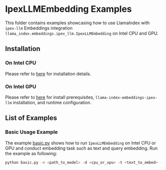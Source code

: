 # IpexLLMEmbedding Examples

This folder contains examples showcasing how to use LlamaIndex with `ipex-llm` Embeddings integration `llama_index.embeddings.ipex_llm.IpexLLMEmbedding` on Intel CPU and GPU.

## Installation

### On Intel CPU

Please refer to [here](https://docs.llamaindex.ai/en/stable/examples/embeddings/ipex_llm/#install-llama-index-embeddings-ipex-llm) for installation details.

### On Intel GPU

Please refer to [here](https://docs.llamaindex.ai/en/stable/examples/embeddings/ipex_llm_gpu/) for install prerequisites, `llama-index-embeddings-ipex-llm` installation, and runtime configuration.

## List of Examples

### Basic Usage Example

The example [basic.py](./basic.py) shows how to run `IpexLLMEmbedding` on Intel CPU or GPU and conduct embedding task such as text and query embedding. Run the example as following:

```bash
python basic.py -m <path_to_model> -d <cpu_or_xpu> -t <text_to_embed> -q <query_to_embed>
```
